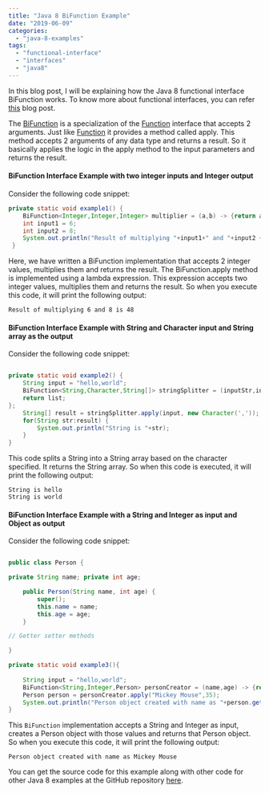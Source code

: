 ```yaml
---
title: "Java 8 BiFunction Example"
date: "2019-06-09"
categories: 
  - "java-8-examples"
tags: 
  - "functional-interface"
  - "interfaces"
  - "java8"
---
```


In this blog post, I will be explaining how the Java 8 functional interface BiFunction works. To know more about functional interfaces, you can refer [this](https://reshmabidikar.github.io/2019/03/java-8-functional-interface.html) blog post.

The [BiFunction](https://docs.oracle.com/javase/8/docs/api/java/util/function/BiFunction.html) is a specialization of the [Function](https://reshmabidikar.github.io/2019/04/java-8-function-interface-example.html) interface that accepts 2 arguments. Just like [Function](https://reshmabidikar.github.io/2019/04/java-8-function-interface-example.html) it provides a method called apply. This method accepts 2 arguments of any data type and returns a result. So it basically applies the logic in the apply method to the input parameters and returns the result.

#### BiFunction Interface Example with two integer inputs and Integer output

Consider the following code snippet:

```java
private static void example1() { 
    BiFunction<Integer,Integer,Integer> multiplier = (a,b) -> {return a\*b;}; 
    int input1 = 6; 
    int input2 = 8; 
    System.out.println("Result of multiplying "+input1+" and "+input2 +" is "+multiplier.apply(input1,input2) ); 
 }
```

Here, we have written a BiFunction implementation that accepts 2 integer values, multiplies them and returns the result. The BiFunction.apply method is implemented using a lambda expression. This expression accepts two integer values, multiplies them and returns the result. So when you execute this code, it will print the following output:

```
Result of multiplying 6 and 8 is 48
```

#### BiFunction Interface Example with String and Character input and String array as the output

Consider the following code snippet:

````java

private static void example2() { 
    String input = "hello,world"; 
    BiFunction<String,Character,String[]> stringSplitter = (inputStr,inputChar) -> {String[] list = inputStr.split(inputChar.toString()); 
    return list;
}; 
    String[] result = stringSplitter.apply(input, new Character(',')); 
    for(String str:result) { 
        System.out.println("String is "+str); 
    } 
}

````

This code splits a String into a String array based on the character specified. It returns the String array. So when this code is executed, it will print the following output:

```
String is hello
String is world
```

#### BiFunction Interface Example with a String and Integer as input and Object as output

Consider the following code snippet:

````java

public class Person {

private String name; private int age;

    public Person(String name, int age) { 
        super(); 
        this.name = name; 
        this.age = age; 
    }

// Getter setter methods

}

private static void example3(){ 
    
    String input = "hello,world";
    BiFunction<String,Integer,Person> personCreator = (name,age) -> {return new Person(name,age);}; 
    Person person = personCreator.apply("Mickey Mouse",35); 
    System.out.println("Person object created with name as "+person.getName()); 
}
````

This `BiFunction` implementation accepts a String and Integer as input, creates a Person object with those values and returns that Person object. So when you execute this code, it will print the following output:

```
Person object created with name as Mickey Mouse
```

You can get the source code for this example along with other code for other Java 8 examples at the GitHub repository [here](https://github.com/reshmabidikar/Java8Demo).
